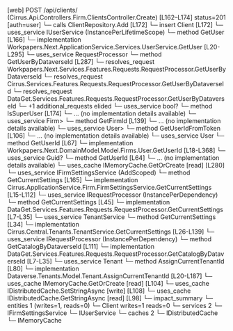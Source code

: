 [web] POST /api/clients/  (Cirrus.Api.Controllers.Firm.ClientsController.Create)  [L162–L174] status=201 [auth=user]
  └─ calls ClientRepository.Add [L172]
  └─ insert Client [L172]
  └─ uses_service IUserService (InstancePerLifetimeScope)
    └─ method GetUser [L166]
      └─ implementation Workpapers.Next.ApplicationService.Services.UserService.GetUser [L20-L295]
        └─ uses_service RequestProcessor
          └─ method GetUserByDataverseId [L287]
            └─ resolves_request Workpapers.Next.Services.Features.Requests.RequestProcessor.GetUserByDataverseId
            └─ resolves_request Cirrus.Services.Features.Requests.RequestProcessor.GetUserByDataverseId
            └─ resolves_request DataGet.Services.Features.Requests.RequestProcessor.GetUserByDataverseId
            └─ +1 additional_requests elided
        └─ uses_service bool?
          └─ method IsSuperUser [L174]
            └─ ... (no implementation details available)
        └─ uses_service Firm>
          └─ method GetFirmId [L139]
            └─ ... (no implementation details available)
        └─ uses_service User>
          └─ method GetUserIdFromToken [L106]
            └─ ... (no implementation details available)
        └─ uses_service User
          └─ method GetUserId [L67]
            └─ implementation Workpapers.Next.DomainModel.Model.Firms.User.GetUserId [L18-L368]
        └─ uses_service Guid?
          └─ method GetUserId [L64]
            └─ ... (no implementation details available)
        └─ uses_cache IMemoryCache.GetOrCreate [read] [L280]
  └─ uses_service IFirmSettingsService (AddScoped)
    └─ method GetCurrentSettings [L165]
      └─ implementation Cirrus.ApplicationService.Firm.FirmSettingsService.GetCurrentSettings [L15-L112]
        └─ uses_service IRequestProcessor (InstancePerDependency)
          └─ method GetCurrentSettings [L45]
            └─ implementation DataGet.Services.Features.Requests.RequestProcessor.GetCurrentSettings [L7-L35]
        └─ uses_service TenantService
          └─ method GetCurrentSettings [L34]
            └─ implementation Cirrus.Central.Tenants.TenantService.GetCurrentSettings [L26-L139]
              └─ uses_service IRequestProcessor (InstancePerDependency)
                └─ method GetCatalogByDataverseId [L111]
                  └─ implementation DataGet.Services.Features.Requests.RequestProcessor.GetCatalogByDataverseId [L7-L35]
              └─ uses_service Tenant
                └─ method AssignCurrentTenantId [L80]
                  └─ implementation Dataverse.Tenants.Model.Tenant.AssignCurrentTenantId [L20-L187]
              └─ uses_cache IMemoryCache.GetOrCreate [read] [L104]
        └─ uses_cache IDistributedCache.SetStringAsync [write] [L108]
        └─ uses_cache IDistributedCache.GetStringAsync [read] [L98]
  └─ impact_summary
    └─ entities 1 (writes=1, reads=0)
      └─ Client writes=1 reads=0
    └─ services 2
      └─ IFirmSettingsService
      └─ IUserService
    └─ caches 2
      └─ IDistributedCache
      └─ IMemoryCache

